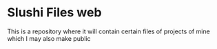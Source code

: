 # Slushi Files web
This is a repository where it will contain certain files of projects of mine which I may also make public
